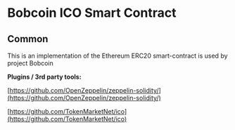 # Bobcoin ICO Smart Contract

## Common

This is an implementation of the Ethereum ERC20 smart-contract is used by project Bobcoin

<b>Plugins / 3rd party tools:</b>

[https://github.com/OpenZeppelin/zeppelin-solidity/](https://github.com/OpenZeppelin/zeppelin-solidity/)

[https://github.com/TokenMarketNet/ico](https://github.com/TokenMarketNet/ico)